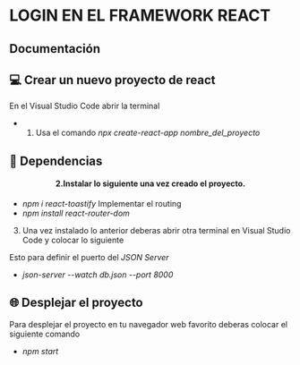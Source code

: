 # LOGIN EN EL FRAMEWORK REACT

## Documentación 

## 💻 Crear un nuevo proyecto de react
En el Visual Studio Code abrir la terminal 
- 1. Usa el comando *npx create-react-app nombre_del_proyecto*
## 🧩 Dependencias
<h4 align="center"> 2.Instalar lo siguiente una vez creado el proyecto.</h4>

- *npm i react-toastify*
Implementar el routing
- *npm install react-router-dom* 

3. Una vez instalado lo anterior deberas abrir otra terminal en Visual Studio Code y colocar lo siguiente

 Esto para definir el puerto del *JSON Server*
- *json-server --watch db.json --port 8000*

## 🌐 Desplejar el proyecto
Para desplejar el proyecto en tu navegador web favorito deberas colocar el siguiente comando
- *npm start*





